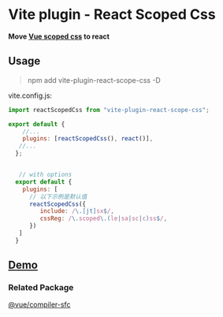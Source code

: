# Vite plugin - React Scoped Css

**Move [Vue scoped css](https://cn.vuejs.org/api/sfc-css-features.html#scoped-css) to react**

## Usage
> npm add vite-plugin-react-scope-css -D


vite.config.js:
```javascript
import reactScopedCss from "vite-plugin-react-scope-css";

export default {
    //...
    plugins: [reactScopedCss(), react()],
   //...
  };


   // with options
  export default {
    plugins: [
      // 以下示例是默认值
      reactScopedCss({
         include: /\.[jt]sx$/,
         cssReg: /\.scoped\.(le|sa|sc|c)ss$/,
      })
   ]
  }
```

## [Demo](https://stackblitz.com/edit/vitejs-vite-nc4lb2?file=src%2FApp.tsx)

### Related Package
[@vue/compiler-sfc](https://github.com/vuejs/core/tree/main/packages/compiler-sfc)
